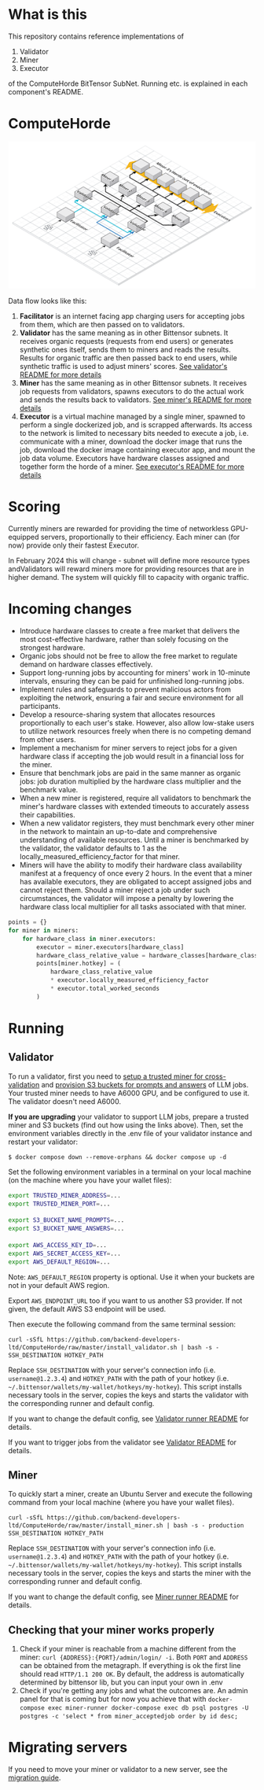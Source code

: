 # What is this

This repository contains reference implementations of

1. Validator
2. Miner
3. Executor

of the ComputeHorde BitTensor SubNet. Running etc. is explained in each component's README.

# ComputeHorde

![ComputeHorde.png](ComputeHorde.png)

Data flow looks like this:

1. **Facilitator** is an internet facing app charging users for accepting jobs from them, which are then passed on to validators.
1. **Validator** has the same meaning as in other Bittensor subnets. It receives organic requests (requests from end users) or generates synthetic ones itself, sends them to miners and reads the results. Results for organic traffic are then passed back to end users, while synthetic traffic is used to adjust miners' scores.
[See validator's README for more details](validator/README.md)
1. **Miner** has the same meaning as in other Bittensor subnets. It receives job requests from validators, spawns executors to do the actual work and sends the results back to validators.
[See miner's README for more details](miner/README.md)
1. **Executor** is a virtual machine managed by a single miner, spawned to perform a single dockerized job, and is scrapped afterwards. Its access to the network is limited to necessary bits needed to execute a job, i.e. communicate with a miner, download the docker image that runs the job, download the docker image containing executor app, and mount the job data volume. Executors have hardware classes assigned and together form the horde of a miner.
[See executor's README for more details](executor/README.md)

# Scoring

Currently miners are rewarded for providing the time of networkless GPU-equipped servers, proportionally to their efficiency. Each miner can (for now) provide only their fastest Executor.

In February 2024 this will change - subnet will define more resource types andValidators will reward miners more for providing resources that are in higher demand. The system will quickly fill to capacity with organic traffic.

# Incoming changes
* Introduce hardware classes to create a free market that delivers the most cost-effective hardware, rather than solely focusing on the strongest hardware.
* Organic jobs should not be free to allow the free market to regulate demand on hardware classes effectively.
* Support long-running jobs by accounting for miners' work in 10-minute intervals, ensuring they can be paid for unfinished long-running jobs.
* Implement rules and safeguards to prevent malicious actors from exploiting the network, ensuring a fair and secure environment for all participants.
* Develop a resource-sharing system that allocates resources proportionally to each user's stake. However, also allow low-stake users to utilize network resources freely when there is no competing demand from other users.
* Implement a mechanism for miner servers to reject jobs for a given hardware class if accepting the job would result in a financial loss for the miner.
* Ensure that benchmark jobs are paid in the same manner as organic jobs: job duration multiplied by the hardware class multiplier and the benchmark value.
* When a new miner is registered, require all validators to benchmark the miner's hardware classes with extended timeouts to accurately assess their capabilities.
* When a new validator registers, they must benchmark every other miner in the network to maintain an up-to-date and comprehensive understanding of available resources. Until a miner is benchmarked by the validator, the validator defaults to 1 as the locally_measured_efficiency_factor for that miner.
* Miners will have the ability to modify their hardware class availability manifest at a frequency of once every 2 hours. In the event that a miner has available executors, they are obligated to accept assigned jobs and cannot reject them. Should a miner reject a job under such circumstances, the validator will impose a penalty by lowering the hardware class local multiplier for all tasks associated with that miner.


```python
points = {}
for miner in miners:
    for hardware_class in miner.executors:
        executor = miner.executors[hardware_class]
        hardware_class_relative_value = hardware_classes[hardware_class].relative_value
        points[miner.hotkey] = (
            hardware_class_relative_value
            * executor.locally_measured_efficiency_factor
            * executor.total_worked_seconds
        )
```

# Running

## Validator

To run a validator, first you need to [setup a trusted miner for cross-validation](/validator/README.md#setting-up-a-trusted-miner-for-cross-validation) and [provision S3 buckets for prompts and answers](/validator/README.md#provision-s3-buckets-for-prompts-and-answers) of LLM jobs. Your trusted miner needs to have A6000 GPU, and be configured to use it. The validator doesn't need A6000. 

**If you are upgrading** your validator to support LLM jobs, prepare a trusted miner and S3 buckets (find out how using the links above). Then, set the environment variables directly in the .env file of your validator instance and restart your validator:

```
$ docker compose down --remove-orphans && docker compose up -d
```

Set the following environment variables in a terminal on your local machine (on the machine where you have your wallet files):

```sh
export TRUSTED_MINER_ADDRESS=...
export TRUSTED_MINER_PORT=...

export S3_BUCKET_NAME_PROMPTS=...
export S3_BUCKET_NAME_ANSWERS=...

export AWS_ACCESS_KEY_ID=...
export AWS_SECRET_ACCESS_KEY=...
export AWS_DEFAULT_REGION=...
```

Note: `AWS_DEFAULT_REGION` property is optional. Use it when your buckets are not in your default AWS region.

Export `AWS_ENDPOINT_URL` too if you want to us another S3 provider. If not given, the default AWS S3 endpoint will be used.


Then execute the following command from the same terminal session:

```shell
curl -sSfL https://github.com/backend-developers-ltd/ComputeHorde/raw/master/install_validator.sh | bash -s - SSH_DESTINATION HOTKEY_PATH
```

Replace `SSH_DESTINATION` with your server's connection info (i.e. `username@1.2.3.4`)
and `HOTKEY_PATH` with the path of your hotkey (i.e. `~/.bittensor/wallets/my-wallet/hotkeys/my-hotkey`).
This script installs necessary tools in the server, copies the keys and starts the validator with the corresponding runner and default config.

If you want to change the default config, see [Validator runner README](validator/envs/runner/README.md) for details.

If you want to trigger jobs from the validator see [Validator README](validator/docs/validator.md) for details.

## Miner

To quickly start a miner, create an Ubuntu Server and execute the following command from your local machine (where you have your wallet files).

```shell
curl -sSfL https://github.com/backend-developers-ltd/ComputeHorde/raw/master/install_miner.sh | bash -s - production SSH_DESTINATION HOTKEY_PATH
```

Replace `SSH_DESTINATION` with your server's connection info (i.e. `username@1.2.3.4`)
and `HOTKEY_PATH` with the path of your hotkey (i.e. `~/.bittensor/wallets/my-wallet/hotkeys/my-hotkey`).
This script installs necessary tools in the server, copies the keys and starts the miner with the corresponding runner and default config.

If you want to change the default config, see [Miner runner README](miner/envs/runner/README.md) for details.


## Checking that your miner works properly

1. Check if your miner is reachable from a machine different from the miner: `curl {ADDRESS}:{PORT}/admin/login/ -i`.
   Both `PORT` and `ADDRESS` can be obtained from the metagraph. If everything is ok the first line should read
   `HTTP/1.1 200 OK`. By default, the address is automatically determined by bittensor lib, but you can input 
   your own in .env
2. Check if you're getting any jobs and what the outcomes are. An admin panel for that is coming but for now you
   achieve that with `docker-compose exec miner-runner docker-compose exec db psql postgres -U postgres -c 'select *
   from miner_acceptedjob order by id desc;`

# Migrating servers

If you need to move your miner or validator to a new server,
see the [migration guide](/docs/migration.md).
